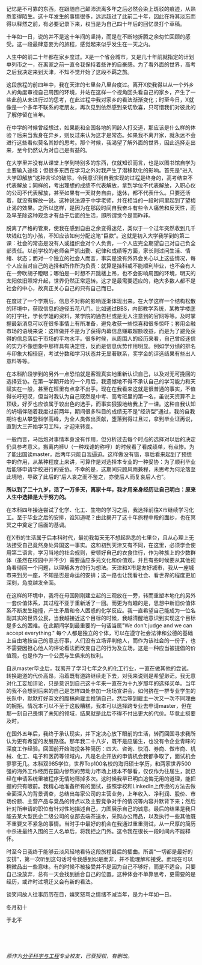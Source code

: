 <p>记忆是不可靠的东西，在跟随自己颠沛流离多年之后必然会染上斑驳的痕迹，从熟悉变得陌生。这十年发生的事情很多，远远超过了此前二十年，因此在将其淡忘而得以释然之前，有必要记录下来，权当是为自己四十年后的回忆录打个草稿。</p><p>十年如一日，说的并不是这十年间的坚持，而是在不断地折腾之余匆忙回顾的感受。这一段最肆意妄为的旅程，感觉起来似乎发生在一天之内。</p><p>人生中的前二十年都在家乡度过。X是一个省会城市，又是几十年前就指定的计划单列市之一，在离家之前一直令我保持着些许的自豪感。为了看外面的世界，高考之后我决定来到天津，不知不觉开始了这段不羁之旅。</p><p>这段旅程的前四年中，我在天津的七里台八里台度过。离开X使我得以从一个外乡人的角度审视自己周围的环境，并站在这样一个视角回头看自己的家乡，产生了一些此前从未进行过的思考，在此过程中我对家乡的看法渐渐变化；时至今日，X就像是一个多年不联系的老朋友，再次见到依然感到亲切欣喜，只可惜我们对彼此的了解停留在当年。</p><p>在中学的时候曾经想过，如果能和全国各地的同龄人打交道，那应该是什么样的体验？后来当我身在异乡，则反过来认为这才是常态。如果我不离开家，就永远不会进行这些看似莫名其妙的思考。那个时候，我渴望了解外面的世界，因此选择走出来，至今仍然认为对自己是有益的。</p><p>在大学里并没有从课堂上学到特别多的东西，仅就知识而言，也是以图书馆自学为主要输入途径；但很多东西在学习之外对我产生了潜移默化的影响。首先是“进入大学即解放”这种言论的破除，令我意识到自我实现的过程是终身的，高考结束不代表解放；同样的，考出理想的成绩不代表解放，拿到学位不代表解放，入职心仪的公司不代表解放，甚至如果有一天财务自由，退休，都不代表什么。只要还活着，就没有解放一说。这种说法源于中学老师，并在相当的一段时间里起到了望梅止渴的效果。之所以这样，是因为在那段时间自我奋斗有些令人痛苦和反天性，而及早革除这种观念才有益于后面的生活，即所谓觉今是而昨非。</p><p>脱离了严格的管束，使我在感到自由之余变得迷茫，类似于一个过年突然收到几千块钱红包的小孩，不知应该如何分配这笔“巨款”。这就是初入大学我学到的第二课：社会的常态是没有人或组织会对个人负责，一个人应完全期望自己对自己负全部责任。以前学校的老师会严抓出勤、纪律和成绩等方面，家长则过问生活、情绪、状态；而对一个独立的社会人而言，事实是没有外界会关心以上这些情况，每个人应当对自己的选择和所作所为负责：就算是挂科或不能顺利毕业，也不会有人在一旁吹胡子瞪眼；哪怕是一时想不开跳楼上吊，也不会影响周围的环境，明天的太阳依旧照常升起，世界仍然正常运转。这才是最需要适应的，绝大多数人都不是社会的中心，故真正关心自己的只有自己而已。</p><p>在度过了一个学期后，信息不对称的影响逐渐体现出来。在大学这样一个结构松散的环境中，获取信息的途径五花八门。比如通过BBS，内部教学系统，某教学楼底的打字社，学长学姐的资料，某学院的通告栏或是无人注意到的官网等等。及时掌握最新消息可以在很多事情上有所准备，避免收获一些惊喜和很多惊吓；套用金融市场的语境来说：这样做并不是为了获得内幕信息赚取超额收益，而是为了避免获得的信息落后于市场的平均水平。很多时候，从周围人的经历来看，自己曾经迷信的实力不像想象中那样具有决定性，反而是信息优势作用明显。例如学分绩的排名与印象大相径庭，考试分数和学习状态并无显著联系，奖学金的评选结果有些出人意料等等。</p><p>在本科阶段学到的另外一点恐怕就是客观真实地重新认识自己，以及对无可挽回的选择妥协。在第一学期开始的一个月后，我遗憾地不得不承认自己的学习能力和天赋实在一般，甚至在班里有点拿不出手。现在在我看来这就是很普通的事实，不值得长吁短叹，但当时我认为自己既然是中考、高考班里的第一名，虽说天资算不上顶级，好歹也应该属于较出色的选手，而事实狠狠地给我上了一课。这种自我认知的坍塌伴随着我度过前两年，期间很多科目的成绩无不是“经济型”通过，我的自我期许也从攀登科学高峰，为全人类做出贡献，堕落到得过且过，拿到毕业证再说，直到大三开始学习工科，才迎来转变。</p><p>一般而言，马后炮对事情本身没有作用，但分析过去每个时点的选择对以后的决定仍具参考意义。搬离内裤U（一种戏谑的称呼）的时候看了看成绩单，有点惨。为了能出国读master，后两年只能自我逼迫。这样做没有错，事后看来起到了预想中的作用，从某种程度上来讲，可算作是对选择本专业的一种妥协：为了顺利毕业后能够申请学校进行的妥协。不幸的是，这期间只顾风雨兼程，未思考为何沦落至此境地，导致了此后的“后人哀之而不鉴之，亦使后人而复哀后人也”。</p><p><b>所以到了二十九岁，活了一万多天，离家十年，我才用亲身经历让自己明白：原来人生中选择是大于努力的。</b></p><p>在本科四年接连尝试了化学、化工、生物的学习之后，我选择前往X市继续学习化工。至于毕业之后的安排，谁知道呢？由此揭开了这十年旅程中段的面纱，也在冥冥之中奠定了后面的基调。</p><p>在X市的生活属于后本科时代，最初我每天无不想起熟悉的七里台，且从心理上无法接受自己竟然身处异国这一事实。这和初到天津又有不同，在这里，必须学会使用第二语言，学习当地的社会规则，安顿好自己的衣食住行，作为种族上的少数群体（虽然在校园中并不少）需要适应多元文化和价值观，并且有些时候要从其他视角看待同一个问题，以理解各方的行为想法。天津和X市是友好城市，我从一座城市来到另一座，不知是否是命运的安排；这一路也让我看社会、看世界的程度更加深刻，角度越发全面。</p><p>在这样的环境中，我将在母国刚刚建立起的三观放在一旁，转而重塑本地化的另外一套价值体系，其过程不亚于重新活了一回。而更为有趣的是，思想中新旧价值体系不断发生碰撞，产生矛盾和令人困惑的化学反应。我一直希望自己能成为一位名副其实的世界公民，当我越接近这个目标的时候，我越清醒地意识到实现这个目标是多么的困难。在此期间学到最重要的一句话当属"We don't judge and we can accept everything." 每个人都是独立的个体，可以在遵守社会法律和公德的基础上自由地按自己的意志行事，人们没有立场评判他人，而作为该社会的一份子，也不需要因担心他人的评论看法而改变自己的行为及立场。这是一种应当被提倡的价值观，也是作为一个公民与生俱来的权利。</p><p>自从master毕业后，我离开了学习七年之久的化工行业，一直在做其他的尝试。转换跑道的代价高昂，沿着既有道路继续走下去，对我来说则是希望渺茫。我无意对化工妄加评论，只是意识到自己这十年来一直在为十九岁那年的选择买单。当年的我不会想到后来的自己是怎样四处参加一场场宣讲会，如何挤在一群专业学生的长队中，默默打好英文的腹稿向雇主推销自己，然后等到雇主一次又一次不同理由的婉拒。情况本可以不至于这般糟糕，我本可以选择跨专业去申请master，但在那一刻自己畏惧了未知的领域，结果就是此后不得不付出更大的代价。毕竟止损要及时。</p><p>在国外五年后，我终于承认现实，并下定决心放下眼前的生活，转而回国寻求我所认为更有希望的发展路径。那年我二十八岁，既不是应届生，也没有令企业青睐的深度工作经验。回国前开始海投各种简历：四大、咨询、快消、券商、做市商、机械、化工、电子和医药等领域内，凡是名企开放的申请机会我都争取了，面试机会寥寥无几。本科双985学位，世界Top100名校的海归硕士学历，和两家世界500强的海外工作经历在国内惨烈的劳动力市场上根本不够看，仅仅作为往届生，就已经在申请系统里被程序无情地筛掉多次。这时候我早已明白追悔无用的道理，能把握的只有眼前。我精心地准备所有的面试，按照学校和LinkedIn上传授的方法去做全面深入的背景调查，总结出每家公司的主营业务，上年收入、净利润、股价、市场份额、主营产品与竞品的特点以及主要竞争对手的情况等内容并默背下来；然后针对所申请的职位有针对性地描述自己，力图展示自己的诚意。最后的结果是我只能去某大型民企二级公司的总部去端茶送水，采购办公用品，以及执行一些其他既不重要又不紧急的事情。当时手中最好的机会在我通过重重测试，从一尺厚的简历中杀进最终入围的三人名单后，将我拒之门外。这令我在很长一段时间内不能释怀。</p><p>时至今日我终于能够云淡风轻地看待这段旅程最后的插曲。所谓“一切都是最好的安排”，第一次听到这句话时令我感到似是而非，并不能理解和接受。而现在可以稍微品出一些意味。有的时候不被接受并不是因为自己不够好，而是不适合。只要自己没放弃，总有一天会找到适合自己的位置。这种体会不单靠思考，更需要的是经历，或许时过境迁又会有新的看法。</p><p>谈笑间故人往事历历在目，嬉笑怒骂之情绪不减当年，是为十年如一日。</p><p>冬月初十</p><p>于北平</p><p><br></p><p><br></p><p><i>原作为<a href="https://www.zhihu.com/topic/20078887/hot" class="internal">分子科学与工程</a>专业校友，已获授权，有删改。</i></p>